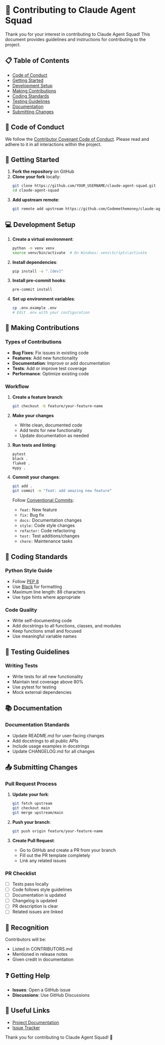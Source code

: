 # 🤝 Contributing to Claude Agent Squad

Thank you for your interest in contributing to Claude Agent Squad! This document provides guidelines and instructions for contributing to the project.

## 📋 Table of Contents

- [Code of Conduct](#code-of-conduct)
- [Getting Started](#getting-started)
- [Development Setup](#development-setup)
- [Making Contributions](#making-contributions)
- [Coding Standards](#coding-standards)
- [Testing Guidelines](#testing-guidelines)
- [Documentation](#documentation)
- [Submitting Changes](#submitting-changes)

## 📜 Code of Conduct

We follow the [Contributor Covenant Code of Conduct](https://www.contributor-covenant.org/). Please read and adhere to it in all interactions within the project.

## 🚀 Getting Started

1. **Fork the repository** on GitHub
2. **Clone your fork** locally:
   ```bash
   git clone https://github.com/YOUR_USERNAME/claude-agent-squad.git
   cd claude-agent-squad
   ```
3. **Add upstream remote**:
   ```bash
   git remote add upstream https://github.com/Codemethemoney/claude-agent-squad.git
   ```

## 💻 Development Setup

1. **Create a virtual environment**:
   ```bash
   python -m venv venv
   source venv/bin/activate  # On Windows: venv\Scripts\activate
   ```

2. **Install dependencies**:
   ```bash
   pip install -e ".[dev]"
   ```

3. **Install pre-commit hooks**:
   ```bash
   pre-commit install
   ```

4. **Set up environment variables**:
   ```bash
   cp .env.example .env
   # Edit .env with your configuration
   ```

## 🔧 Making Contributions

### Types of Contributions

- **Bug Fixes**: Fix issues in existing code
- **Features**: Add new functionality
- **Documentation**: Improve or add documentation
- **Tests**: Add or improve test coverage
- **Performance**: Optimize existing code

### Workflow

1. **Create a feature branch**:
   ```bash
   git checkout -b feature/your-feature-name
   ```

2. **Make your changes**
   - Write clean, documented code
   - Add tests for new functionality
   - Update documentation as needed

3. **Run tests and linting**:
   ```bash
   pytest
   black .
   flake8 .
   mypy .
   ```

4. **Commit your changes**:
   ```bash
   git add .
   git commit -m "feat: add amazing new feature"
   ```
   
   Follow [Conventional Commits](https://www.conventionalcommits.org/):
   - `feat:` New feature
   - `fix:` Bug fix
   - `docs:` Documentation changes
   - `style:` Code style changes
   - `refactor:` Code refactoring
   - `test:` Test additions/changes
   - `chore:` Maintenance tasks

## 📐 Coding Standards

### Python Style Guide

- Follow [PEP 8](https://pep8.org/)
- Use [Black](https://black.readthedocs.io/) for formatting
- Maximum line length: 88 characters
- Use type hints where appropriate

### Code Quality

- Write self-documenting code
- Add docstrings to all functions, classes, and modules
- Keep functions small and focused
- Use meaningful variable names

## 🧪 Testing Guidelines

### Writing Tests

- Write tests for all new functionality
- Maintain test coverage above 80%
- Use pytest for testing
- Mock external dependencies

## 📚 Documentation

### Documentation Standards

- Update README.md for user-facing changes
- Add docstrings to all public APIs
- Include usage examples in docstrings
- Update CHANGELOG.md for all changes

## 📤 Submitting Changes

### Pull Request Process

1. **Update your fork**:
   ```bash
   git fetch upstream
   git checkout main
   git merge upstream/main
   ```

2. **Push your branch**:
   ```bash
   git push origin feature/your-feature-name
   ```

3. **Create Pull Request**:
   - Go to GitHub and create a PR from your branch
   - Fill out the PR template completely
   - Link any related issues

### PR Checklist

- [ ] Tests pass locally
- [ ] Code follows style guidelines
- [ ] Documentation is updated
- [ ] Changelog is updated
- [ ] PR description is clear
- [ ] Related issues are linked

## 🎉 Recognition

Contributors will be:
- Listed in CONTRIBUTORS.md
- Mentioned in release notes
- Given credit in documentation

## ❓ Getting Help

- **Issues**: Open a GitHub issue
- **Discussions**: Use GitHub Discussions

## 🔗 Useful Links

- [Project Documentation](https://github.com/Codemethemoney/claude-agent-squad/wiki)
- [Issue Tracker](https://github.com/Codemethemoney/claude-agent-squad/issues)

Thank you for contributing to Claude Agent Squad! 🚀